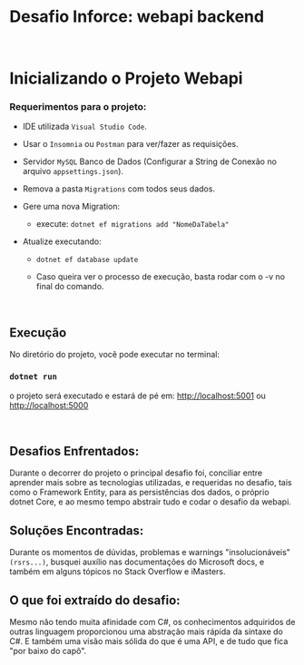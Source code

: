 # <b>Desafio Inforce: webapi backend</b>
<br/>



# Inicializando o Projeto Webapi</b>

### Requerimentos para o projeto:
  - IDE utilizada `Visual Studio Code`.
  
  - Usar o `Insomnia` ou `Postman` para ver/fazer as requisições.
  
  - Servidor `MySQL` Banco de Dados (Configurar a String de Conexão no arquivo `appsettings.json`).

  - Remova a pasta `Migrations` com todos seus dados.

  - Gere uma nova Migration:  
    - execute: `dotnet ef migrations add "NomeDaTabela"`
    
  - Atualize executando:
    - `dotnet ef database update`
    
    - Caso queira ver o processo de execução, basta rodar com o -v no final do comando.


<br/>

## Execução

No diretório do projeto, você pode executar no terminal:
### `dotnet run`
o projeto será executado e estará de pé em:
[http://localhost:5001](http://localhost:5001) ou [http://localhost:5000](http://localhost:5000)

<br/>

## Desafios Enfrentados:
Durante o decorrer do projeto o principal desafio foi, conciliar entre aprender mais sobre as tecnologias utilizadas, e requeridas no desafio, tais como o Framework Entity, para as persistências dos dados, o próprio dotnet Core, e ao mesmo tempo abstrair tudo e codar o desafio da webapi.

## Soluções Encontradas:
Durante os momentos de dúvidas, problemas e warnings "insolucionáveis" `(rsrs...)`, busquei auxílio nas documentações do Microsoft docs, e também em alguns tópicos no Stack Overflow e iMasters.

## O que foi extraído do desafio:
Mesmo não tendo muita afinidade com C#, os conhecimentos adquiridos de outras linguagem proporcionou uma abstração mais rápida da sintaxe do C#. E também uma visão mais sólida do que é uma API, e de tudo que fica "por baixo do capô".


